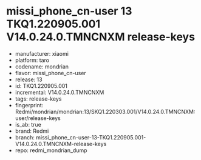 # missi_phone_cn-user 13 TKQ1.220905.001 V14.0.24.0.TMNCNXM release-keys
- manufacturer: xiaomi
- platform: taro
- codename: mondrian
- flavor: missi_phone_cn-user
- release: 13
- id: TKQ1.220905.001
- incremental: V14.0.24.0.TMNCNXM
- tags: release-keys
- fingerprint: Redmi/mondrian/mondrian:13/SKQ1.220303.001/V14.0.24.0.TMNCNXM:user/release-keys
- is_ab: true
- brand: Redmi
- branch: missi_phone_cn-user-13-TKQ1.220905.001-V14.0.24.0.TMNCNXM-release-keys
- repo: redmi_mondrian_dump
